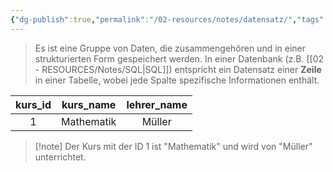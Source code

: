 ```yaml
---
{"dg-publish":true,"permalink":"/02-resources/notes/datensatz/","tags":["informatik/code/SQL","informatik/datenbank"],"noteIcon":"","updated":"2025-09-10T16:38:17.011+02:00"}
---
```


>Es ist eine Gruppe von Daten, die zusammengehören und in einer strukturierten Form gespeichert werden. 
>In einer Datenbank (z.B. [[02 - RESOURCES/Notes/SQL\|SQL]]) entspricht ein Datensatz einer **Zeile** in einer Tabelle, wobei jede Spalte spezifische Informationen enthält.


| kurs_id | kurs_name  | lehrer_name |
| :-----: | :--------: | :---------: |
|    1    | Mathematik |   Müller    |
>[!note] Der Kurs mit der ID 1 ist "Mathematik" und wird von "Müller" unterrichtet.
